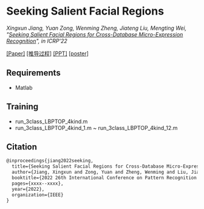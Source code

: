 # Seeking Salient Facial Regions 

*Xingxun Jiang, Yuan Zong, Wenming Zheng, Jiateng Liu, Mengting Wei, "[Seeking Salient Facial Regions for Cross-Database Micro-Expression Recognition](https://arxiv.org/abs/2111.15361)", in ICRP'22*

[[Paper]](https://github.com/jiangxingxun/jiangxingxun.github.io/blob/master/papers/TGSR/jiang_TGSR.pdf)
[[推导过程]](https://github.com/jiangxingxun/jiangxingxun.github.io/blob/master/papers/TGSR/jiang_TGSR_formula.pdf)
[[PPT]](https://github.com/jiangxingxun/jiangxingxun.github.io/blob/master/papers/TGSR/jiang_TGSR_ppt.pdf)
[[poster]](https://github.com/jiangxingxun/jiangxingxun.github.io/blob/master/papers/TGSR/jiang_TGSR_poster.pdf)


## Requirements 

- Matlab

## Training

- run_3class_LBPTOP_4kind.m
- run_3class_LBPTOP_4kind_1.m ~ run_3class_LBPTOP_4kind_12.m

## Citation

```txt
@inproceedings{jiang2022seeking,
  title={Seeking Salient Facial Regions for Cross-Database Micro-Expression Recognition},
  author={Jiang, Xingxun and Zong, Yuan and Zheng, Wenming and Liu, Jiateng and Wei, Mengting},
  booktitle={2022 26th International Conference on Pattern Recognition (ICPR)},
  pages={xxxx--xxxx},
  year={2022},
  organization={IEEE}
}

```
